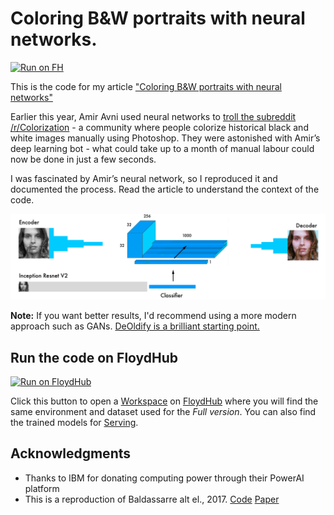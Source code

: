 # Coloring B&W portraits with neural networks.

[![Run on FH](https://img.shields.io/badge/Run%20on-FloydHub-blue.svg)](https://floydhub.com/run?template=https://github.com/floydhub/colornet-template)

This is the code for my article ["Coloring B&W portraits with neural networks"](https://blog.floydhub.com/colorizing-b&w-photos-with-neural-networks/)

Earlier this year, Amir Avni used neural networks to [troll the subreddit](http://www.whatimade.today/our-frst-reddit-bot-coloring-b-2/) [/r/Colorization](https://www.reddit.com/r/Colorization/) - a community where people colorize historical black and white images manually using Photoshop. They were astonished with Amir’s deep learning bot - what could take up to a month of manual labour could now be done in just a few seconds.

I was fascinated by Amir’s neural network, so I reproduced it and documented the process. Read the article to understand the context of the code.  

![Fusion Layer](fusion_layer.png)



**Note:** If you want better results, I'd recommend using a more modern approach such as GANs. [DeOldify is a brilliant starting point.](https://github.com/jantic/DeOldify)

## **Run the code on FloydHub**
[![Run on FloydHub](https://static.floydhub.com/button/button.svg)](https://floydhub.com/run?template=https://github.com/floydhub/colornet-template)

Click this button to open a [Workspace](https://blog.floydhub.com/workspaces/) on [FloydHub](https://www.floydhub.com/?utm_medium=readme&utm_source=colornet&utm_campaign=aug_2018) where you will find the same environment and dataset used for the *Full version*. You can also find the trained models for [Serving](https://github.com/floydhub/colornet-template#serve-an-interactive-web-page-for-your-own-model).

## Acknowledgments
- Thanks to IBM for donating computing power through their PowerAI platform
- This is a reproduction of Baldassarre alt el., 2017. [Code](https://github.com/baldassarreFe/deep-koalarization) [Paper](https://arxiv.org/abs/1712.03400)

